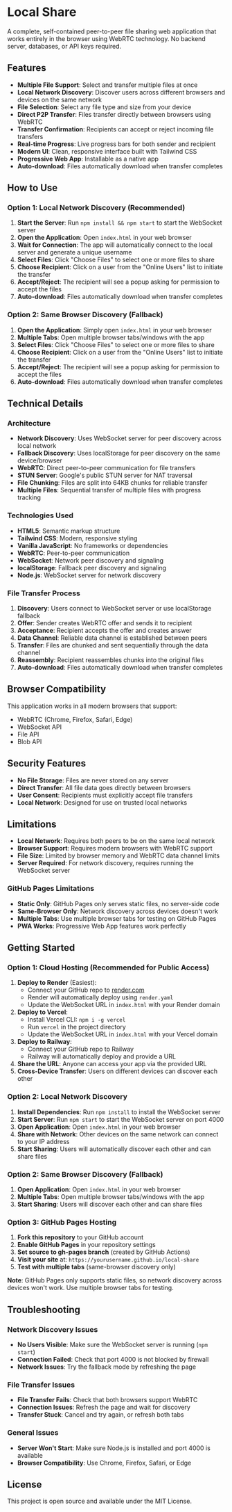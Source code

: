 # Local Share

A complete, self-contained peer-to-peer file sharing web application that works entirely in the browser using WebRTC technology. No backend server, databases, or API keys required.

## Features

- **Multiple File Support**: Select and transfer multiple files at once
- **Local Network Discovery**: Discover users across different browsers and devices on the same network
- **File Selection**: Select any file type and size from your device
- **Direct P2P Transfer**: Files transfer directly between browsers using WebRTC
- **Transfer Confirmation**: Recipients can accept or reject incoming file transfers
- **Real-time Progress**: Live progress bars for both sender and recipient
- **Modern UI**: Clean, responsive interface built with Tailwind CSS
- **Progressive Web App**: Installable as a native app
- **Auto-download**: Files automatically download when transfer completes

## How to Use

### Option 1: Local Network Discovery (Recommended)
1. **Start the Server**: Run `npm install && npm start` to start the WebSocket server
2. **Open the Application**: Open `index.html` in your web browser
3. **Wait for Connection**: The app will automatically connect to the local server and generate a unique username
4. **Select Files**: Click "Choose Files" to select one or more files to share
5. **Choose Recipient**: Click on a user from the "Online Users" list to initiate the transfer
6. **Accept/Reject**: The recipient will see a popup asking for permission to accept the files
7. **Auto-download**: Files automatically download when transfer completes

### Option 2: Same Browser Discovery (Fallback)
1. **Open the Application**: Simply open `index.html` in your web browser
2. **Multiple Tabs**: Open multiple browser tabs/windows with the app
3. **Select Files**: Click "Choose Files" to select one or more files to share
4. **Choose Recipient**: Click on a user from the "Online Users" list to initiate the transfer
5. **Accept/Reject**: The recipient will see a popup asking for permission to accept the files
6. **Auto-download**: Files automatically download when transfer completes

## Technical Details

### Architecture
- **Network Discovery**: Uses WebSocket server for peer discovery across local network
- **Fallback Discovery**: Uses localStorage for peer discovery on the same device/browser
- **WebRTC**: Direct peer-to-peer communication for file transfers
- **STUN Server**: Google's public STUN server for NAT traversal
- **File Chunking**: Files are split into 64KB chunks for reliable transfer
- **Multiple Files**: Sequential transfer of multiple files with progress tracking

### Technologies Used
- **HTML5**: Semantic markup structure
- **Tailwind CSS**: Modern, responsive styling
- **Vanilla JavaScript**: No frameworks or dependencies
- **WebRTC**: Peer-to-peer communication
- **WebSocket**: Network peer discovery and signaling
- **localStorage**: Fallback peer discovery and signaling
- **Node.js**: WebSocket server for network discovery

### File Transfer Process
1. **Discovery**: Users connect to WebSocket server or use localStorage fallback
2. **Offer**: Sender creates WebRTC offer and sends it to recipient
3. **Acceptance**: Recipient accepts the offer and creates answer
4. **Data Channel**: Reliable data channel is established between peers
5. **Transfer**: Files are chunked and sent sequentially through the data channel
6. **Reassembly**: Recipient reassembles chunks into the original files
7. **Auto-download**: Files automatically download when transfer completes

## Browser Compatibility

This application works in all modern browsers that support:
- WebRTC (Chrome, Firefox, Safari, Edge)
- WebSocket API
- File API
- Blob API

## Security Features

- **No File Storage**: Files are never stored on any server
- **Direct Transfer**: All file data goes directly between browsers
- **User Consent**: Recipients must explicitly accept file transfers
- **Local Network**: Designed for use on trusted local networks

## Limitations

- **Local Network**: Requires both peers to be on the same local network
- **Browser Support**: Requires modern browsers with WebRTC support
- **File Size**: Limited by browser memory and WebRTC data channel limits
- **Server Required**: For network discovery, requires running the WebSocket server

### GitHub Pages Limitations

- **Static Only**: GitHub Pages only serves static files, no server-side code
- **Same-Browser Only**: Network discovery across devices doesn't work
- **Multiple Tabs**: Use multiple browser tabs for testing on GitHub Pages
- **PWA Works**: Progressive Web App features work perfectly

## Getting Started

### Option 1: Cloud Hosting (Recommended for Public Access)
1. **Deploy to Render** (Easiest):
   - Connect your GitHub repo to [render.com](https://render.com)
   - Render will automatically deploy using `render.yaml`
   - Update the WebSocket URL in `index.html` with your Render domain
2. **Deploy to Vercel**: 
   - Install Vercel CLI: `npm i -g vercel`
   - Run `vercel` in the project directory
   - Update the WebSocket URL in `index.html` with your Vercel domain
3. **Deploy to Railway**:
   - Connect your GitHub repo to Railway
   - Railway will automatically deploy and provide a URL
4. **Share the URL**: Anyone can access your app via the provided URL
5. **Cross-Device Transfer**: Users on different devices can discover each other

### Option 2: Local Network Discovery
1. **Install Dependencies**: Run `npm install` to install the WebSocket server
2. **Start Server**: Run `npm start` to start the WebSocket server on port 4000
3. **Open Application**: Open `index.html` in your web browser
4. **Share with Network**: Other devices on the same network can connect to your IP address
5. **Start Sharing**: Users will automatically discover each other and can share files

### Option 2: Same Browser Discovery (Fallback)
1. **Open Application**: Open `index.html` in your web browser
2. **Multiple Tabs**: Open multiple browser tabs/windows with the app
3. **Start Sharing**: Users will discover each other and can share files

### Option 3: GitHub Pages Hosting
1. **Fork this repository** to your GitHub account
2. **Enable GitHub Pages** in your repository settings
3. **Set source to gh-pages branch** (created by GitHub Actions)
4. **Visit your site** at: `https://yourusername.github.io/local-share`
5. **Test with multiple tabs** (same-browser discovery only)

**Note**: GitHub Pages only supports static files, so network discovery across devices won't work. Use multiple browser tabs for testing.

## Troubleshooting

### Network Discovery Issues
- **No Users Visible**: Make sure the WebSocket server is running (`npm start`)
- **Connection Failed**: Check that port 4000 is not blocked by firewall
- **Network Issues**: Try the fallback mode by refreshing the page

### File Transfer Issues
- **File Transfer Fails**: Check that both browsers support WebRTC
- **Connection Issues**: Refresh the page and wait for discovery
- **Transfer Stuck**: Cancel and try again, or refresh both tabs

### General Issues
- **Server Won't Start**: Make sure Node.js is installed and port 4000 is available
- **Browser Compatibility**: Use Chrome, Firefox, Safari, or Edge

## License

This project is open source and available under the MIT License. 